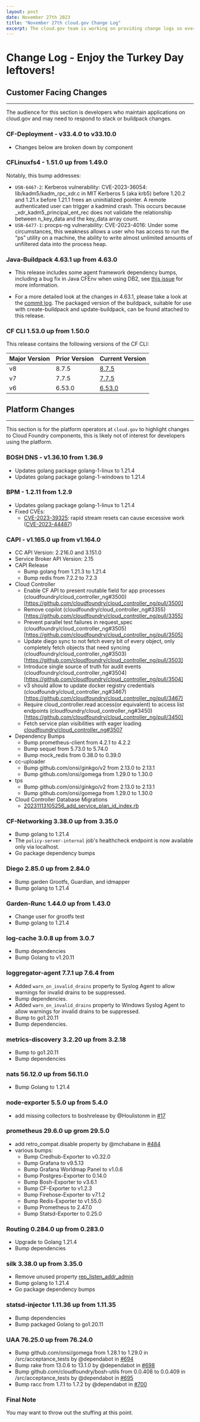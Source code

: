 ```yaml
---
layout: post
date: November 27th 2023
title: "November 27th cloud.gov Change Log"
excerpt: The cloud.gov team is working on providing change logs so everyone can see new features and updates.
---
```


# Change Log - Enjoy the Turkey Day leftovers!

## Customer Facing Changes
---

The audience for this section is developers who maintain applications on cloud.gov and may need to respond to stack or buildpack changes.

### CF-Deployment - v33.4.0 to v33.10.0

* Changes below are broken down by component

### CFLinuxfs4 - 1.51.0 up from 1.49.0

Notably, this bump addresses:

* `USN-6467-2`: Kerberos vulnerability: CVE-2023-36054: lib/kadm5/kadm_rpc_xdr.c in MIT Kerberos 5 (aka krb5) before 1.20.2 and 1.21.x before 1.21.1 frees an uninitialized pointer. A remote authenticated user can trigger a kadmind crash. This occurs because _xdr_kadm5_principal_ent_rec does not validate the relationship between n_key_data and the key_data array count.
* `USN-6477-1`: procps-ng vulnerability: CVE-2023-4016: Under some circumstances, this weakness allows a user who has access to run the “ps” utility on a machine, the ability to write almost unlimited amounts of unfiltered data into the process heap.


### Java-Buildpack 4.63.1 up from 4.63.0
* This release includes some agent framework dependency bumps, including a bug fix in Java CFEnv when using DB2, see [this issue](https://github.com/pivotal-cf/java-cfenv/issues/231) for more information.

* For a more detailed look at the changes in 4.63.1, please take a look at the [commit log](https://github.com/cloudfoundry/java-buildpack/compare/v4.63.0...v4.63.1). The packaged version of the buildpack, suitable for use with create-buildpack and update-buildpack, can be found attached to this release.



### CF CLI  1.53.0 up from 1.50.0

This release contains the following versions of the CF CLI:


| Major Version | Prior Version | Current Version |
| --------------|---------------|-----------------|
| v8 | 8.7.5 | [8.7.5](https://github.com/cloudfoundry/cli/releases/tag/v8.7.5) |
| v7 | 7.7.5 | [7.7.5](https://github.com/cloudfoundry/cli/releases/tag/v7.7.5) |
| v6 | 6.53.0 | [6.53.0](https://github.com/cloudfoundry/cli/releases/tag/v6.53.0) |



## Platform Changes
---

This section is for the platform operators at `cloud.gov` to highlight changes to Cloud Foundry components, this is likely not of interest for developers using the platform.


### BOSH DNS - v1.36.10 from 1.36.9

* Updates golang package golang-1-linux to 1.21.4
* Updates golang package golang-1-windows to 1.21.4

### BPM -  1.2.11 from 1.2.9

* Updates golang package golang-1-linux to 1.21.4
* Fixed CVEs:
  * [CVE-2023-39325](https://github.com/advisories/GHSA-4374-p667-p6c8): rapid stream resets can cause excessive work ([CVE-2023-44487](https://github.com/advisories/GHSA-qppj-fm5r-hxr3))

### CAPI - v1.165.0 up from v1.164.0

* CC API Version: 2.216.0 and 3.151.0
* Service Broker API Version: 2.15
* CAPI Release
  * Bump golang from 1.21.3 to 1.21.4
  * Bump redis from 7.2.2 to 7.2.3
* Cloud Controller
  * Enable CF API to present routable field for app processes (cloudfoundry/cloud_controller_ng#3500)[https://github.com/cloudfoundry/cloud_controller_ng/pull/3500]
  * Remove copilot (cloudfoundry/cloud_controller_ng#3355)[https://github.com/cloudfoundry/cloud_controller_ng/pull/3355]
  * Prevent parallel test failures in request_spec (cloudfoundry/cloud_controller_ng#3505)[https://github.com/cloudfoundry/cloud_controller_ng/pull/3505]
  * Update diego sync to not fetch every bit of every object, only completely fetch objects that need syncing (cloudfoundry/cloud_controller_ng#3503)[https://github.com/cloudfoundry/cloud_controller_ng/pull/3503]
  * Introduce single source of truth for audit events (cloudfoundry/cloud_controller_ng#3504)[https://github.com/cloudfoundry/cloud_controller_ng/pull/3504]
  * v3 should allow to update docker registry credentials (cloudfoundry/cloud_controller_ng#3467)[https://github.com/cloudfoundry/cloud_controller_ng/pull/3467]
  * Require cloud_controller.read access(or equivalent) to access list endpoints (cloudfoundry/cloud_controller_ng#3450)[https://github.com/cloudfoundry/cloud_controller_ng/pull/3450]
  * Fetch service plan visibilities with eager loading [cloudfoundry/cloud_controller_ng#3507](https://github.com/cloudfoundry/cloud_controller_ng/pull/3507)
* Dependency Bumps
  * Bump prometheus-client from 4.2.1 to 4.2.2
  * Bump sequel from 5.73.0 to 5.74.0
  * Bump mock_redis from 0.38.0 to 0.39.0
* cc-uploader
  * Bump github.com/onsi/ginkgo/v2 from 2.13.0 to 2.13.1
  * Bump github.com/onsi/gomega from 1.29.0 to 1.30.0
* tps
  * Bump github.com/onsi/ginkgo/v2 from 2.13.0 to 2.13.1
  * Bump github.com/onsi/gomega from 1.29.0 to 1.30.0
* Cloud Controller Database Migrations
  * [20231113105256_add_service_plan_id_index.rb](https://github.com/cloudfoundry/cloud_controller_ng/blob/e0a82e324a1b9fb959f8f05dcbfcd39dc8d1b74a/db/migrations/20231113105256_add_service_plan_id_index.rb)



### CF-Networking 3.38.0 up from 3.35.0
* Bump golang to 1.21.4
* The `policy-server-internal` job's healthcheck endpoint is now available only via localhost.
* Go package dependency bumps

### Diego 2.85.0 up from 2.84.0
* Bump garden Grootfs, Guardian, and idmapper
* Bump golang to 1.21.4

### Garden-Runc 1.44.0 up from 1.43.0
* Change user for grootfs test
* Bump golang to 1.21.4

### log-cache 3.0.8 up from 3.0.7
* Bump dependencies
* Bump Golang to v1.20.11

### loggregator-agent 7.7.1 up 7.6.4 from 
* Added `warn_on_invalid_drains` property to Syslog Agent to allow warnings for invalid drains to be suppressed.
* Bump dependencies.
* Added `warn_on_invalid_drains` property to Windows Syslog Agent to allow warnings for invalid drains to be suppressed.
* Bump to go1.20.11
* Bump dependencies.

### metrics-discovery 3.2.20 up from 3.2.18
* Bump to go1.20.11
* Bump dependencies

### nats 56.12.0 up from 56.11.0
* Bump Golang to 1.21.4

### node-exporter 5.5.0 up from 5.4.0
* add missing collectors to boshrelease by @Houlistonm in [#17](https://github.com/bosh-prometheus/node-exporter-boshrelease/pull/17)

### prometheus 29.6.0 up grom 29.5.0
* add retro_compat.disable property by @mchabane in [#484](https://github.com/bosh-prometheus/prometheus-boshrelease/pull/484)
* various bumps:
  * Bump Credhub-Exporter to v0.32.0
  * Bump Grafana to v9.5.13
  * Bump Grafana Worldmap Panel to v1.0.6
  * Bump Postgres-Exporter to 0.14.0
  * Bump Bosh-Exporter to v3.6.1
  * Bump CF-Exporter to v1.2.3
  * Bump Firehose-Exporter to v7.1.2
  * Bump Redis-Exporter to v1.55.0
  * Bump Prometheus to 2.47.0
  * Bump Statsd-Exporter to 0.25.0

### Routing 0.284.0 up from 0.283.0
* Upgrade to Golang 1.21.4
* Bump dependencies

### silk 3.38.0 up from 3.35.0
* Remove unused property [rep_listen_addr_admin](https://github.com/cloudfoundry/silk-release/commit/ee98f5a9d1e1f7c82a3c8055b0e5aacf087538f8)
* Bump golang to 1.21.4
* Go package dependency bumps

### statsd-injector 1.11.36 up from 1.11.35
* Bump dependencies
* Bump packaged Golang to go1.20.11


### UAA 76.25.0 up from 76.24.0
* Bump github.com/onsi/gomega from 1.28.1 to 1.29.0 in /src/acceptance_tests by @dependabot in [#694](https://github.com/cloudfoundry/uaa-release/pull/694)
* Bump rake from 13.0.6 to 13.1.0 by @dependabot in [#698](https://github.com/cloudfoundry/uaa-release/pull/698)
* Bump github.com/cloudfoundry/bosh-utils from 0.0.408 to 0.0.409 in /src/acceptance_tests by @dependabot in [#695](https://github.com/cloudfoundry/uaa-release/pull/695)
* Bump racc from 1.7.1 to 1.7.2 by @dependabot in [#700](https://github.com/cloudfoundry/uaa-release/pull/700)


### Final Note

You may want to throw out the stuffing at this point.
